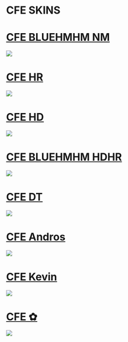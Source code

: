# CFE SKINS

# [CFE BLUEHMHM NM](https://github.com/AgentTanaka/cfe/raw/main/skins/CFEHMHMverNM.osk)
[![](https://github.com/user-attachments/assets/4018d930-5dd5-4b76-b4a3-d48b3377a49a)](https://github.com/AgentTanaka/cfe/raw/main/skins/CFEHMHMverNM.osk)

# [CFE HR]()
[![](https://github.com/user-attachments/assets/9f4fda7a-fd06-4ce7-b5ef-82a865abea18)]()

# [CFE HD]()
[![](https://github.com/user-attachments/assets/4aa530eb-efbb-4df6-bc1a-3a857c592658)]()

# [CFE BLUEHMHM HDHR]()
[![](https://github.com/user-attachments/assets/3fec2777-8cd3-4b1b-8928-21b28be80ed8)]()

# [CFE DT]()
[![](https://github.com/user-attachments/assets/753d7a0b-b121-4444-b7e8-26d8aa38585b)]()

# [CFE Andros]()
[![](https://github.com/user-attachments/assets/b26a4cab-4e6a-4ea3-8286-44a019d496ba)]()

# [CFE Kevin]()
[![](https://github.com/user-attachments/assets/93fab41c-7396-4d1b-b3d7-e067bba11838)]()

# [CFE ✿]()
[![](https://github.com/user-attachments/assets/2fa1a5cd-2bfe-4b46-a132-65baff2c5e37)]()
